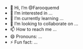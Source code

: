 - 👋 Hi, I’m @Farooquemd
- 👀 I’m interested in ...
- 🌱 I’m currently learning ...
- 💞️ I’m looking to collaborate on ...
- 📫 How to reach me ...
- 😄 Pronouns: ...
- ⚡ Fun fact: ...

<!---
Farooquemd/Farooquemd is a ✨ special ✨ repository because its `README.md` (this file) appears on your GitHub profile.
You can click the Preview link to take a look at your changes.
--->
